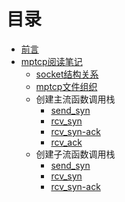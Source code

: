 # 目录

* [前言](README.md)
* [mptcp阅读笔记](./mptcp阅读笔记/README.md)
  * [socket结构关系](./mptcp阅读笔记/socket结构关系.md)
  * [mptcp文件组织](./mptcp阅读笔记/mptcp文件组织.md)
  * 创建主流函数调用栈
    * [send_syn](./mptcp阅读笔记/创建主流函数调用栈/send_syn.md)
    * [rcv_syn](./mptcp阅读笔记/创建主流函数调用栈/rcv_syn.md)
    * [rcv_syn-ack](./mptcp阅读笔记/创建主流函数调用栈/rcv_syn-ack.md)
    * [rcv_ack](./mptcp阅读笔记/创建主流函数调用栈/rck_ack.md)  
  * 创建子流函数调用栈
    * [send_syn](./mptcp阅读笔记/创建流函数调用栈/send_syn.md)
    * [rcv_syn](./mptcp阅读笔记/创建流函数调用栈/rcv_syn.md)
    * [rcv_syn-ack](./mptcp阅读笔记/创建流函数调用栈/rcv_syn-ack.md)